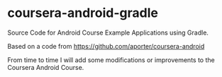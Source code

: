 coursera-android-gradle
=======================

Source Code for Android Course Example Applications using Gradle.    

Based on a code from https://github.com/aporter/coursera-android    

From time to time I will add some modifications or improvements to the Coursera Android Course. 

